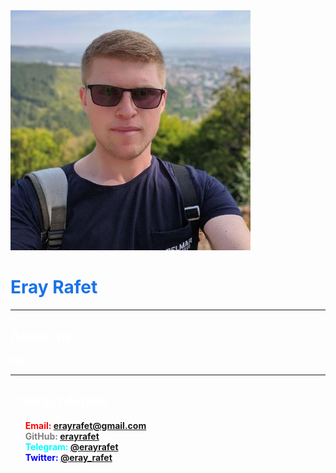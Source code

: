 <body>
<link rel="shortcut icon" href="favicon.ico" type="image/x-icon" />
<img src="profile_photo.jpg" width="384" height="384" />
<h1> <b style='color:#1a73e8'>Eray Rafet</b></h1>
<b style="background-color:black"</b>
<font color="white">

---

<h2>About me</h2>

WIP

---

<h2>Contact details</h2>

<ul>
  <li><b style='color:red'>Email: </b><a href="mailto:erayrafet@gmail.com">erayrafet@gmail.com</a></li>
  <li><b style='color:grey'>GitHub: </b><a href="https://github.com/erayrafet">erayrafet</a></li>
  <li><b style='color:cyan'>Telegram: </b><a href="https://t.me/erayrafet">@erayrafet</a></li>
  <li><b style='color:blue'>Twitter: </b><a href="https://twitter.com/eray_rafet">@eray_rafet</a></li>
</ul>

</body>

